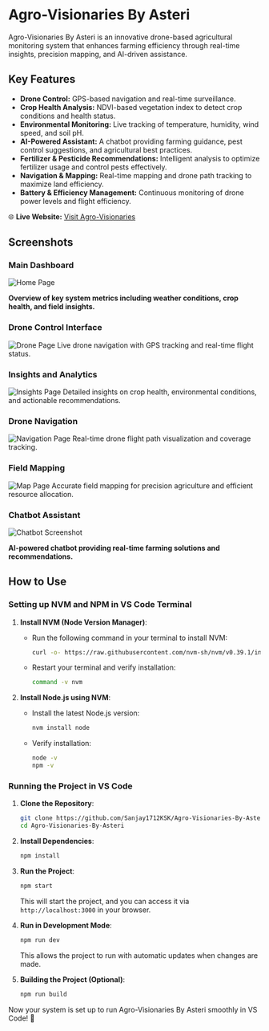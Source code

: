 # Agro-Visionaries By Asteri

Agro-Visionaries By Asteri is an innovative drone-based agricultural monitoring system that enhances farming efficiency through real-time insights, precision mapping, and AI-driven assistance.

## Key Features
- **Drone Control:** GPS-based navigation and real-time surveillance.
- **Crop Health Analysis:** NDVI-based vegetation index to detect crop conditions and health status.
- **Environmental Monitoring:** Live tracking of temperature, humidity, wind speed, and soil pH.
- **AI-Powered Assistant:** A chatbot providing farming guidance, pest control suggestions, and agricultural best practices.
- **Fertilizer & Pesticide Recommendations:** Intelligent analysis to optimize fertilizer usage and control pests effectively.
- **Navigation & Mapping:** Real-time mapping and drone path tracking to maximize land efficiency.
- **Battery & Efficiency Management:** Continuous monitoring of drone power levels and flight efficiency.

🌐 **Live Website:** [Visit Agro-Visionaries](https://agridrone-commander.lovable.app/)

## Screenshots


### Main Dashboard
![Home Page](https://github.com/Sanjay1712KSK/Agro-Visionaries-By-Asteri/blob/main/Output%20Screenshots/Home%20page.jpeg?raw=true)

**Overview of key system metrics including weather conditions, crop health, and field insights.**

### Drone Control Interface
![Drone Page](https://github.com/Sanjay1712KSK/Agro-Visionaries-By-Asteri/blob/main/Output%20Screenshots/DRONE%20PAGE.jpeg?raw=true)
Live drone navigation with GPS tracking and real-time flight status.

### Insights and Analytics
![Insights Page](https://github.com/Sanjay1712KSK/Agro-Visionaries-By-Asteri/blob/main/Output%20Screenshots/Insights%20Page.jpeg?raw=true)
Detailed insights on crop health, environmental conditions, and actionable recommendations.

### Drone Navigation
![Navigation Page](https://github.com/Sanjay1712KSK/Agro-Visionaries-By-Asteri/blob/main/Output%20Screenshots/Navigation%20Page.jpeg?raw=true)
Real-time drone flight path visualization and coverage tracking.

### Field Mapping
![Map Page](https://github.com/Sanjay1712KSK/Agro-Visionaries-By-Asteri/blob/main/Output%20Screenshots/Map%20Page.jpeg?raw=true)
Accurate field mapping for precision agriculture and efficient resource allocation.

### Chatbot Assistant
![Chatbot Screenshot](https://github.com/Sanjay1712KSK/Agro-Visionaries-By-Asteri/blob/main/Output%20Screenshots/Chatbot%20Screenshot.jpeg?raw=true)

**AI-powered chatbot providing real-time farming solutions and recommendations.**

## How to Use

### Setting up NVM and NPM in VS Code Terminal
1. **Install NVM (Node Version Manager)**:
   - Run the following command in your terminal to install NVM:
     ```sh
     curl -o- https://raw.githubusercontent.com/nvm-sh/nvm/v0.39.1/install.sh | bash
     ```
   - Restart your terminal and verify installation:
     ```sh
     command -v nvm
     ```

2. **Install Node.js using NVM**:
   - Install the latest Node.js version:
     ```sh
     nvm install node
     ```
   - Verify installation:
     ```sh
     node -v
     npm -v
     ```

### Running the Project in VS Code
1. **Clone the Repository**:
   ```sh
   git clone https://github.com/Sanjay1712KSK/Agro-Visionaries-By-Asteri.git
   cd Agro-Visionaries-By-Asteri
   ```

2. **Install Dependencies**:
   ```sh
   npm install
   ```

3. **Run the Project**:
   ```sh
   npm start
   ```
   This will start the project, and you can access it via `http://localhost:3000` in your browser.

4. **Run in Development Mode**:
   ```sh
   npm run dev
   ```
   This allows the project to run with automatic updates when changes are made.

5. **Building the Project (Optional)**:
   ```sh
   npm run build
   ```

Now your system is set up to run Agro-Visionaries By Asteri smoothly in VS Code! 🚀
